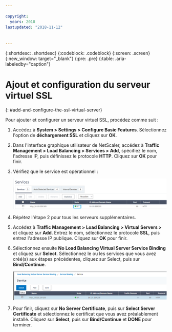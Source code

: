 ```yaml
---

copyright:
  years: 2018
lastupdated: "2018-11-12"


---
```


{:shortdesc: .shortdesc}
{:codeblock: .codeblock}
{:screen: .screen}
{:new_window: target="_blank"}
{:pre: .pre}
{:table: .aria-labeledby="caption"}

# Ajout et configuration du serveur virtuel SSL
{: #add-and-configure-the-ssl-virtual-server}

Pour ajouter et configurer un serveur virtuel SSL, procédez comme suit :

1. Accédez à **System > Settings > Configure Basic Features**. Sélectionnez l'option de **déchargement SSL** et cliquez sur **OK**.
2. Dans l'interface graphique utilisateur de NetScaler, accédez à **Traffic Management > Load Balancing > Services > Add**, spécifiez le nom, l'adresse IP, puis définissez le protocole **HTTP**. Cliquez sur **OK** pour finir.
3. Vérifiez que le service est opérationnel :

	<img src="images/15-confirm-service.png" alt="dessin" style="width: 700px;"/>

4. Répétez l'étape 2 pour tous les serveurs supplémentaires.
5. Accédez à **Traffic Management > Load Balancing > Virtual Servers >** et cliquez sur **Add**. Entrez le nom, sélectionnez le protocole **SSL**, puis entrez l'adresse IP publique. Cliquez sur **OK** pour finir.
6. Sélectionnez ensuite **No Load Balancing Virtual Server Service Binding** et cliquez sur **Select**. Sélectionnez le ou les services que vous avez créé(s) aux étapes précédentes, cliquez sur Select, puis sur **Bind/Continue**.

	<img src="images/18-bind-service.png" alt="dessin" style="width: 700px;"/>

7. Pour finir, cliquez sur **No Server Certificate**, puis sur **Select Server Certificate** et sélectionnez le certificat que vous avez préalablement installé. Cliquez sur **Select**, puis sur **Bind/Continue** et **DONE** pour terminer.
